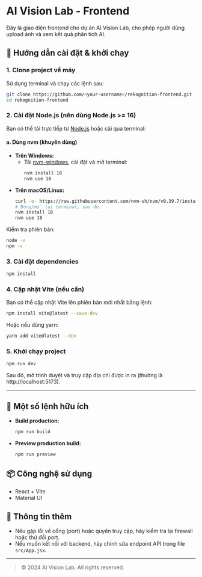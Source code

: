 # AI Vision Lab - Frontend

Đây là giao diện frontend cho dự án AI Vision Lab, cho phép người dùng upload ảnh và xem kết quả phân tích AI.

## 🚀 Hướng dẫn cài đặt & khởi chạy

### 1. Clone project về máy
Sử dụng terminal và chạy các lệnh sau:
```bash
git clone https://github.com/<your-username>/rekognition-frontend.git
cd rekognition-frontend
```

### 2. Cài đặt Node.js (nên dùng Node.js >= 16)
Bạn có thể tải trực tiếp từ [Node.js](https://nodejs.org/) hoặc cài qua terminal:

#### a. Dùng nvm (khuyên dùng)
- **Trên Windows:**
  - Tải [nvm-windows](https://github.com/coreybutler/nvm-windows/releases), cài đặt và mở terminal:
    ```bash
    nvm install 18
    nvm use 18
    ```
- **Trên macOS/Linux:**
    ```bash
    curl -o- https://raw.githubusercontent.com/nvm-sh/nvm/v0.39.7/install.sh | bash
    # Đóng/mở lại terminal, sau đó:
    nvm install 18
    nvm use 18
    ```

Kiểm tra phiên bản:
```bash
node -v
npm -v
```

### 3. Cài đặt dependencies
```bash
npm install
```

### 4. Cập nhật Vite (nếu cần)
Bạn có thể cập nhật Vite lên phiên bản mới nhất bằng lệnh:
```bash
npm install vite@latest --save-dev
```
Hoặc nếu dùng yarn:
```bash
yarn add vite@latest --dev
```

### 5. Khởi chạy project
```bash
npm run dev
```

Sau đó, mở trình duyệt và truy cập địa chỉ được in ra (thường là http://localhost:5173).

---

## 📝 Một số lệnh hữu ích
- **Build production:**
  ```bash
  npm run build
  ```
- **Preview production build:**
  ```bash
  npm run preview
  ```

## 📦 Công nghệ sử dụng
- React + Vite
- Material UI

## 📄 Thông tin thêm
- Nếu gặp lỗi về cổng (port) hoặc quyền truy cập, hãy kiểm tra lại firewall hoặc thử đổi port.
- Nếu muốn kết nối với backend, hãy chỉnh sửa endpoint API trong file `src/App.jsx`.

---

> © 2024 AI Vision Lab. All rights reserved.
